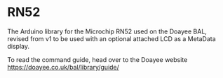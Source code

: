 # RN52
The Arduino library for the Microchip RN52 used on the Doayee BAL, revised from v1 to be used with an optional attached LCD as a MetaData display.

To read the command guide, head over to the Doayee website https://doayee.co.uk/bal/library/guide/
